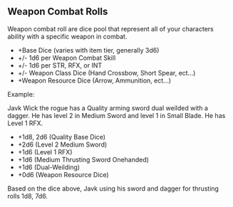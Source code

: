 ## Weapon Combat Rolls

Weapon combat roll are dice pool that represent all of your characters ability with a specific weapon in combat.

- +Base Dice (varies with item tier, generally 3d6)
- +/- 1d6 per Weapon Combat Skill
- +/- 1d6 per STR, RFX, or INT
- +/- Weapon Class Dice (Hand Crossbow, Short Spear, ect...)
- +Weapon Resource Dice (Arrow, Ammunition, ect...)

Example:

Javk Wick the rogue has a Quality arming sword dual weilded with a dagger. He has level 2 in Medium Sword and level 1 in Small Blade. He has Level 1 RFX.

- +1d8, 2d6 (Quality Base Dice)
- +2d6 (Level 2 Medium Sword)
- +1d6 (Level 1 RFX)
- +1d6 (Medium Thrusting Sword Onehanded)
- +1d6 (Dual-Weilding)
- +0d6 (Weapon Resource Dice)

Based on the dice above, Javk using his sword and dagger for thrusting rolls 1d8, 7d6.
